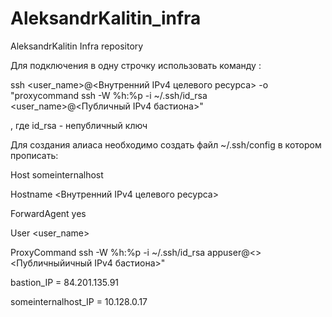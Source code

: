 # AleksandrKalitin_infra
AleksandrKalitin Infra repository

Для подключения в одну строчку использовать команду :

ssh <user_name>@<Внутренний IPv4 целевого ресурса> -o "proxycommand ssh -W %h:%p -i ~/.ssh/id_rsa <user_name>@<Публичный IPv4 бастиона>"

, где id_rsa - непубличный ключ

Для создания алиаса необходимо создать файл ~/.ssh/config в котором прописать:

Host someinternalhost

  Hostname <Внутренний IPv4 целевого ресурса>

  ForwardAgent yes

  User <user_name>

  ProxyCommand ssh -W %h:%p -i ~/.ssh/id_rsa appuser@<><Публичныйичный IPv4 бастиона>"

bastion_IP = 84.201.135.91

someinternalhost_IP = 10.128.0.17
